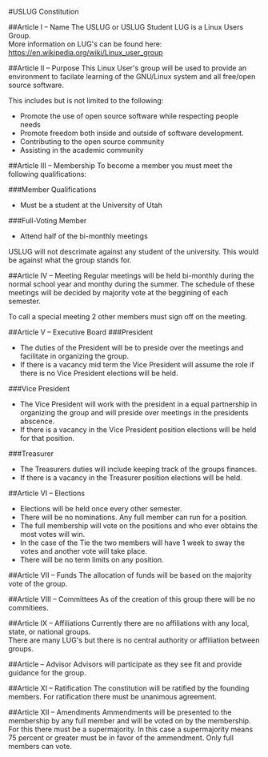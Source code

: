 #USLUG Constitution

##Article I – Name
The USLUG or USLUG Student LUG is a Linux Users Group.  
More information on LUG's can be found here: <https://en.wikipedia.org/wiki/Linux_user_group>  

##Article II – Purpose
This Linux User's group will be used to provide an environment to facilate learning of the GNU/Linux system and all free/open source software.

This includes but is not limited to the following:

+ Promote the use of open source software while respecting people needs
+ Promote freedom both inside and outside of software development.
+ Contributing to the open source community
+ Assisting in the academic community

##Article III – Membership
To become a member you must meet the following qualifications:

###Member Qualifications
+ Must be a student at the University of Utah

###Full-Voting Member
+ Attend half of the bi-monthly meetings

USLUG will not descrimate against any student of the university. This would be against what the group stands for.

##Article IV – Meeting
Regular meetings will be held bi-monthly during the normal school year and monthy during the summer. The schedule of these meetings will be decided by majority vote at the beggining of each semester.

To call a special meeting 2 other members must sign off on the meeting.

##Article V – Executive Board
###President
+ The duties of the President will be to preside over the meetings and facilitate in organizing the group.
+ If there is a vacancy mid term the Vice President will assume the role if there is no Vice President elections will be held.  

###Vice President
+ The Vice President will work with the president in a equal partnership in organizing the group and will preside over meetings in the presidents abscence.
+ If there is a vacancy in the Vice President position elections will be held for that position.

###Treasurer
+ The Treasurers duties will include keeping track of the groups finances.
+ If there is a vacancy in the Treasurer position elections will be held.

##Article VI – Elections
+ Elections will be held once every other semester.
+ There will be no nominations. Any full member can run for a position.
+ The full membership will vote on the positions and who ever obtains the most votes will win.
+ In the case of the Tie the two members will have 1 week to sway the votes and another vote will take place.
+ There will be no term limits on any position.

##Article VII – Funds
The allocation of funds will be based on the majority vote of the group.

##Article VIII – Committees
As of the creation of this group there will be no commitiees.

##Article IX – Affiliations
Currently there are no affiliations with any local, state, or national groups.  
There are many LUG's but there is no central authority or affiliation between groups.

##Article – Advisor
Advisors will participate as they see fit and provide guidance for the group.

##Article XI – Ratification
The constitution will be ratified by the founding members. For ratification there must be unanimous agreement.

##Article XII – Amendments
Ammendments will be presented to the membership by any full member and will be voted on by the membership. For this there must be a supermajority. In this case a supermajority means 75 percent or greater must be in favor of the ammendment.
Only full members can vote.

